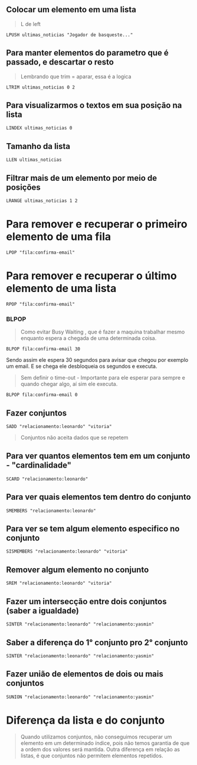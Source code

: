 ## Colocar um elemento em uma lista
> L de left
```
LPUSH ultimas_noticias "Jogador de basqueste..."
```

## Para manter elementos do parametro que é passado, e descartar o resto
> Lembrando que trim = aparar, essa é a logica
```
LTRIM ultimas_noticias 0 2
```

## Para visualizarmos o textos em sua posição na lista
```
LINDEX ultimas_noticias 0
```

## Tamanho da lista
```
LLEN ultimas_noticias
```

## Filtrar mais de um elemento por meio de posições
```
LRANGE ultimas_noticias 1 2 
```

# Para remover e recuperar o primeiro elemento de uma fila
```
LPOP "fila:confirma-email"
```

# Para remover e recuperar o último elemento de uma lista
```
RPOP "fila:confirma-email"
```

### BLPOP
> Como evitar Busy Waiting , que é fazer a maquina trabalhar mesmo enquanto espera a chegada de uma determinada coisa.
```
BLPOP fila:confirma-email 30
```

Sendo assim ele espera 30 segundos para avisar que chegou por exemplo um email. E se chega ele desbloqueia os segundos e executa.

> Sem definir o time-out - Importante para ele esperar para sempre e quando chegar algo, aí sim ele executa.

```
BLPOP fila:confirma-email 0
```

## Fazer conjuntos

```
SADD "relacionamento:leonardo" "vitoria"
```

> Conjuntos não aceita dados que se repetem

## Para ver quantos elementos tem em um conjunto - "cardinalidade"

```
SCARD "relacionamento:leonardo" 
```

## Para ver quais elementos tem dentro do conjunto  
```
SMEMBERS "relacionamento:leonardo" 
```

## Para ver se tem algum elemento especifico no conjunto 

```
SISMEMBERS "relacionamento:leonardo" "vitoria"
```

## Remover algum elemento no conjunto

```
SREM "relacionamento:leonardo" "vitoria"
```

## Fazer um intersecção entre dois conjuntos (saber a igualdade)
```
SINTER "relacionamento:leonardo" "relacionamento:yasmin"
```

## Saber a diferença do 1° conjunto pro 2° conjunto
```
SINTER "relacionamento:leonardo" "relacionamento:yasmin"
```

## Fazer união de elementos de dois ou mais conjuntos

```
SUNION "relacionamento:leonardo" "relacionamento:yasmin"
```

# Diferença da lista e do conjunto

> Quando utilizamos conjuntos, não conseguimos recuperar um elemento em um determinado índice, pois não temos garantia de que a ordem dos valores será mantida. Outra diferença em relação as listas, é que conjuntos não permitem elementos repetidos.
